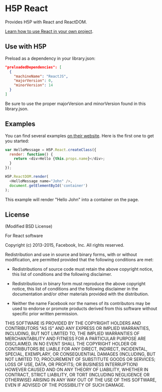 H5P React
==========

Provides H5P with React and ReactDOM.

[Learn how to use React in your own project](https://facebook.github.io/react/docs/getting-started.html).

## Use with H5P

Preload as a dependency in your library.json:

```json
"preloadedDependencies": [
  {
    "machineName": "ReactJS",
    "majorVersion": 0,
    "minorVersion": 14
  }
]
```

Be sure to use the proper majorVersion and minorVersion found in this library.json.

## Examples

You can find several examples [on their website](https://facebook.github.io/react/). Here is the first one to get you started:

```js
var HelloMessage = H5P.React.createClass({
  render: function() {
    return <div>Hello {this.props.name}</div>;
  }
});

H5P.ReactDOM.render(
  <HelloMessage name="John" />,
  document.getElementById('container')
);
```

This example will render "Hello John" into a container on the page.

## License

(Modified BSD License)

For React software

Copyright (c) 2013-2015, Facebook, Inc.
All rights reserved.

Redistribution and use in source and binary forms, with or without modification,
are permitted provided that the following conditions are met:

 * Redistributions of source code must retain the above copyright notice, this
   list of conditions and the following disclaimer.

 * Redistributions in binary form must reproduce the above copyright notice,
   this list of conditions and the following disclaimer in the documentation
   and/or other materials provided with the distribution.

 * Neither the name Facebook nor the names of its contributors may be used to
   endorse or promote products derived from this software without specific
   prior written permission.

THIS SOFTWARE IS PROVIDED BY THE COPYRIGHT HOLDERS AND CONTRIBUTORS "AS IS" AND
ANY EXPRESS OR IMPLIED WARRANTIES, INCLUDING, BUT NOT LIMITED TO, THE IMPLIED
WARRANTIES OF MERCHANTABILITY AND FITNESS FOR A PARTICULAR PURPOSE ARE
DISCLAIMED. IN NO EVENT SHALL THE COPYRIGHT HOLDER OR CONTRIBUTORS BE LIABLE FOR
ANY DIRECT, INDIRECT, INCIDENTAL, SPECIAL, EXEMPLARY, OR CONSEQUENTIAL DAMAGES
(INCLUDING, BUT NOT LIMITED TO, PROCUREMENT OF SUBSTITUTE GOODS OR SERVICES;
LOSS OF USE, DATA, OR PROFITS; OR BUSINESS INTERRUPTION) HOWEVER CAUSED AND ON
ANY THEORY OF LIABILITY, WHETHER IN CONTRACT, STRICT LIABILITY, OR TORT
(INCLUDING NEGLIGENCE OR OTHERWISE) ARISING IN ANY WAY OUT OF THE USE OF THIS
SOFTWARE, EVEN IF ADVISED OF THE POSSIBILITY OF SUCH DAMAGE.

